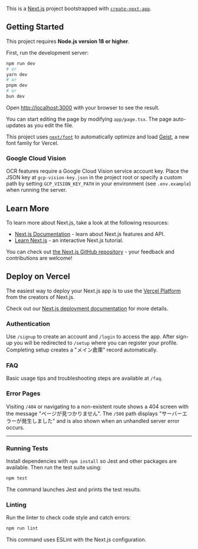 This is a [Next.js](https://nextjs.org) project bootstrapped with [`create-next-app`](https://nextjs.org/docs/app/api-reference/cli/create-next-app).

## Getting Started

This project requires **Node.js version 18 or higher**.

First, run the development server:

```bash
npm run dev
# or
yarn dev
# or
pnpm dev
# or
bun dev
```

Open [http://localhost:3000](http://localhost:3000) with your browser to see the result.

You can start editing the page by modifying `app/page.tsx`. The page auto-updates as you edit the file.

This project uses [`next/font`](https://nextjs.org/docs/app/building-your-application/optimizing/fonts) to automatically optimize and load [Geist](https://vercel.com/font), a new font family for Vercel.

### Google Cloud Vision

OCR features require a Google Cloud Vision service account key. Place the JSON
key at `gcp-vision-key.json` in the project root or specify a custom path by
setting `GCP_VISION_KEY_PATH` in your environment (see `.env.example`) when
running the server.

## Learn More

To learn more about Next.js, take a look at the following resources:

- [Next.js Documentation](https://nextjs.org/docs) - learn about Next.js features and API.
- [Learn Next.js](https://nextjs.org/learn) - an interactive Next.js tutorial.

You can check out [the Next.js GitHub repository](https://github.com/vercel/next.js) - your feedback and contributions are welcome!

## Deploy on Vercel

The easiest way to deploy your Next.js app is to use the [Vercel Platform](https://vercel.com/new?utm_medium=default-template&filter=next.js&utm_source=create-next-app&utm_campaign=create-next-app-readme) from the creators of Next.js.

Check out our [Next.js deployment documentation](https://nextjs.org/docs/app/building-your-application/deploying) for more details.

### Authentication

Use `/signup` to create an account and `/login` to access the app. After sign-up you will be redirected to `/setup` where you can register your profile. Completing setup creates a "メイン倉庫" record automatically.

### FAQ

Basic usage tips and troubleshooting steps are available at `/faq`.

### Error Pages

Visiting `/404` or navigating to a non-existent route shows a 404 screen with
the message "ページが見つかりません". The `/500` path displays
"サーバーエラーが発生しました" and is also shown when an unhandled server error
occurs.

---

### Running Tests

Install dependencies with `npm install` so Jest and other packages are available.
Then run the test suite using:

```bash
npm test
```

The command launches Jest and prints the test results.

### Linting

Run the linter to check code style and catch errors:

```bash
npm run lint
```

This command uses ESLint with the Next.js configuration.

